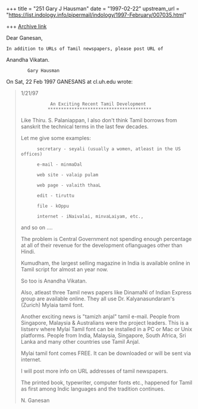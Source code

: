 +++
title = "251 Gary J Hausman"
date = "1997-02-22"
upstream_url = "https://list.indology.info/pipermail/indology/1997-February/007035.html"

+++
[Archive link](https://list.indology.info/pipermail/indology/1997-February/007035.html)

Dear Ganesan,

	In addition to URLs of Tamil newspapers, please post URL of
Anandha Vikatan.

			Gary Hausman

On Sat, 22 Feb 1997 GANESANS at cl.uh.edu wrote:

>  
> 1/21/97
>     
>                An Exciting Recent Tamil Development
>               ***************************************
> 
> Like Thiru. S. Palaniappan, I also don't think Tamil
> borrows from sanskrit the technical terms in the last few decades.
> 
> Let me give some examples:
>    
>           secretary - seyali (usually a women, atleast in the US offices)
>             
>           e-mail - minmaDal
>  
>           web site - valaip pulam
>     
>           web page - valaith thaaL
> 
>           edit - tiruttu
>  
>           file - kOppu
>       
>           internet - iNaivalai, minvaLaiyam, etc.,
> 
> and so on ....
> 
> The problem is Central Government not spending enough percentage at all
> of their revenue for the development oflanguages other than Hindi.
> 
> Kumudham, the largest selling magazine in India is available
> online in Tamil script for almost an year now.
> 
> So too is Anandha Vikatan.
> 
> Also, atleast three Tamil news papers like DinamaNi of Indian
> Express group are available online.
> They all use Dr. Kalyanasundaram's (Zurich) Mylaia tamil font.
> 
> Another exciting news is "tamizh anjal" tamil e-mail.
> People from Singapore, Malaysia & Australians were the project
> leaders. This is a listserv where Mylai Tamil font can be installed
> in a PC or Mac or Unix platforms.
> People from India, Malaysia, Singapore, South Africa, Sri Lanka
> and many other countries use Tamil Anjal.
> 
> Mylai tamil font comes FREE. It can be downloaded or
> will be sent via internet.
> 
> I will post more info on URL addresses of tamil newspapers.
> 
> The printed book, typewriter, computer fonts etc.,
> happened for Tamil as first among Indic languages and
> the tradition continues.
> 
> 
> N. Ganesan
> 
> 
> 
> 
> 
> 
> 
>                 
> 
> 
> 





